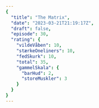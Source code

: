 ```yaml
---
{
  "title": "The Matrix",
  "date": "2023-03-21T21:19:17Z",
  "draft": false,
  "episode": 30,
  "rating": {
    "vildeVåben": 10,
    "stærkeOneliners": 10,
    "fedSkurk": 10,
    "total": 35,
    "gammelSkala": {
      "barHud": 2,
      "storeMuskler": 3
    }
  }
}
---
```


